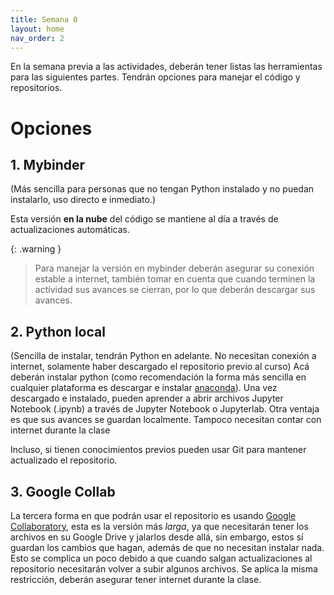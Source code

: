 ```yaml
---
title: Semana 0
layout: home
nav_order: 2
---
```


En la semana previa a las actividades, deberán tener listas las herramientas para las siguientes partes. Tendrán opciones para manejar el código y repositorios.

# Opciones
## 1. Mybinder
(Más sencilla para personas que no tengan Python instalado y no puedan instalarlo, uso directo e inmediato.)

Esta versión **en la nube** del código se mantiene al día a través de actualizaciones automáticas.

{: .warning }
> Para manejar la versión en mybinder deberán asegurar su conexión estable a internet, también tomar en cuenta que cuando terminen la actividad sus avances se cierran, por lo que deberán descargar sus avances.

## 2. Python local
(Sencilla de instalar, tendrán Python en adelante. No necesitan conexión a internet, solamente haber descargado el repositorio previo al curso)
Acá deberán instalar python (como recomendación la forma más sencilla en cualquier plataforma es descargar e instalar [anaconda](https://www.anaconda.com/download)).
Una vez descargado e instalado, pueden aprender a abrir archivos Jupyter Notebook (.ipynb) a través de Jupyter Notebook o Jupyterlab.
Otra ventaja es que sus avances se guardan localmente. Tampoco necesitan contar con internet durante la clase

Incluso, si tienen conocimientos previos pueden usar Git para mantener actualizado el repositorio.


## 3. Google Collab
La tercera forma en que podrán usar el repositorio es usando [Google Collaboratory](colab.google), esta es la versión más _larga_, ya que necesitarán tener los archivos en su Google Drive y jalarlos desde allá, sin embargo, estos sí guardan los cambios que hagan, además de que no necesitan instalar nada. Esto se complica un poco debido a que cuando salgan actualizaciones al repositorio necesitarán volver a subir algunos archivos.
Se aplica la misma restricción, deberán asegurar tener internet durante la clase.
